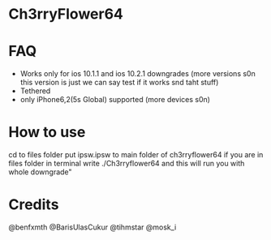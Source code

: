 # Ch3rryFlower64



# FAQ
- Works only for ios 10.1.1 and ios 10.2.1 downgrades (more versions s0n this version is just we can say test if it works snd taht stuff)
- Tethered
- only iPhone6,2(5s Global) supported (more devices s0n)


# How to use
cd to files folder
put ipsw.ipsw to main folder of ch3rryflower64
if you are in files folder in terminal write ./Ch3rryflower64 and this will run you with whole downgrade"

# Credits 
@benfxmth 
@BarisUlasCukur
@tihmstar 
@mosk_i



